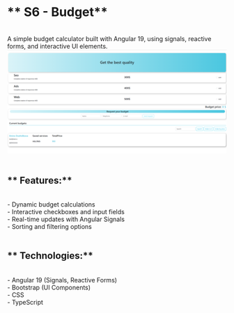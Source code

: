 # ** S6 - Budget**
<br>
A simple budget calculator built with Angular 19, using signals, reactive forms, and interactive UI elements.
<br>
<img src="https://github.com/Ilmira83/Sprint6-Budget/raw/main/public/assets/Screenshot.png" width="800">
<br>
<br>

## ** Features:**
<br>
- Dynamic budget calculations
<br>
- Interactive checkboxes and input fields
<br>
- Real-time updates with Angular Signals
<br>
- Sorting and filtering options
<br>
<br>

## ** Technologies:** 
<br>
- Angular 19 (Signals, Reactive Forms)
<br>
- Bootstrap (UI Components)
<br>
- CSS
<br>
- TypeScript
  







 
 
